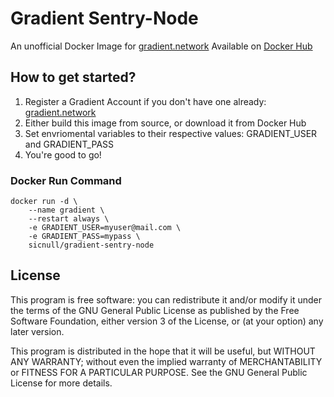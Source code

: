 # Gradient Sentry-Node
An unofficial Docker Image for [gradient.network](https://app.gradient.network/signup?code=STFUMU)
Available on [Docker Hub](https://hub.docker.com/r/sicnull/gradient-sentry-node)


## How to get started?
1. Register a Gradient Account if you don't have one already: [gradient.network](https://app.gradient.network/signup?code=STFUMU)
2. Either build this image from source, or download it from Docker Hub
3. Set envriomental variables to their respective values: GRADIENT_USER and GRADIENT_PASS
4. You're good to go!

### Docker Run Command
```
docker run -d \
    --name gradient \
    --restart always \
    -e GRADIENT_USER=myuser@mail.com \
    -e GRADIENT_PASS=mypass \
    sicnull/gradient-sentry-node
```
## License
This program is free software: you can redistribute it and/or modify it under the terms of the GNU General Public License as published by the Free Software Foundation, either version 3 of the License, or (at your option) any later version.

This program is distributed in the hope that it will be useful, but WITHOUT ANY WARRANTY; without even the implied warranty of MERCHANTABILITY or FITNESS FOR A PARTICULAR PURPOSE. See the GNU General Public License for more details.

